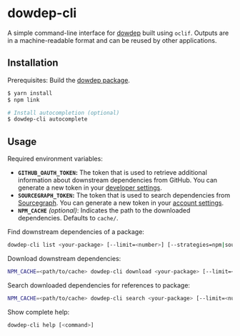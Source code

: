 # dowdep-cli

A simple command-line interface for [dowdep](../core) built using `oclif`.
Outputs are in a machine-readable format and can be reused by other applications.

## Installation 

Prerequisites: Build the [dowdep package](../core).

```sh
$ yarn install
$ npm link

# Install autocompletion (optional)
$ dowdep-cli autocomplete
```

## Usage

Required environment variables:

- **`GITHUB_OAUTH_TOKEN`:** The token that is used to retrieve additional information about downstream dependencies from GitHub.
  You can generate a new token in your [developer settings](https://github.com/settings/tokens/new?scopes=public_repo).
- **`SOURCEGRAPH_TOKEN`:** The token that is used to search dependencies from [Sourcegraph](https://sourcegraph.com/about).
  You can generate a new token in your [account settings](https://sourcegraph.com/user/settings/tokens/new).
- **`NPM_CACHE`** *(optional)*: Indicates the path to the downloaded dependencies.
  Defaults to `cache/`.

Find downstream dependencies of a package:

```sh
dowdep-cli list <your-package> [--limit=<number>] [--strategies=npm|sourcegraph|all]
```

Download downstream dependencies:

```sh
NPM_CACHE=<path/to/cache> dowdep-cli download <your-package> [--limit=<number>] [--strategies=npm|sourcegraph|all]
```

Search downloaded dependencies for references to package:

```sh
NPM_CACHE=<path/to/cache> dowdep-cli search <your-package> [--limit=<number>]
```

Show complete help:

```sh
dowdep-cli help [<command>]
```
